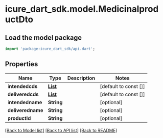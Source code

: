 # icure_dart_sdk.model.MedicinalproductDto

## Load the model package
```dart
import 'package:icure_dart_sdk/api.dart';
```

## Properties
Name | Type | Description | Notes
------------ | ------------- | ------------- | -------------
**intendedcds** | [**List<CodeStubDto>**](CodeStubDto.md) |  | [default to const []]
**deliveredcds** | [**List<CodeStubDto>**](CodeStubDto.md) |  | [default to const []]
**intendedname** | **String** |  | [optional]
**deliveredname** | **String** |  | [optional]
**productId** | **String** |  | [optional]

[[Back to Model list]](../README.md#documentation-for-models) [[Back to API list]](../README.md#documentation-for-api-endpoints) [[Back to README]](../README.md)
